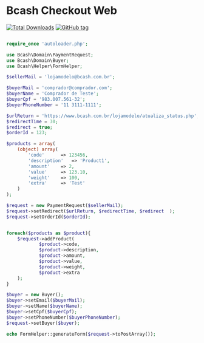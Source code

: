 # Bcash Checkout Web

[![Total Downloads](https://img.shields.io/packagist/dt/bcash/bcash-checkout-php-sdk.svg?style=flat)](https://packagist.org/packages/bcash/bcash-checkout-php-sdk)
[![GitHub tag](https://img.shields.io/github/tag/payu-br/bcash-checkout-php-sdk.svg)](https://github.com/payu-br/bcash-checkout-php-sdk)

```php

require_once 'autoloader.php';

use Bcash\Domain\PaymentRequest;
use Bcash\Domain\Buyer;
use Bcash\Helper\FormHelper;

$sellerMail = 'lojamodelo@bcash.com.br';

$buyerMail = 'comprador@comprador.com';
$buyerName = 'Comprador de Teste';
$buyerCpf = '983.007.561-32';
$buyerPhoneNumber = '11 3111-1111';

$urlReturn = 'https://www.bcash.com.br/lojamodelo/atualiza_status.php';
$redirectTime = 30;
$redirect = true;
$orderId = 123;

$products = array(
	(object) array(
		'code' 		=> 123456,
		'description' 	=> 'Product1',
		'amount'	=> 2,
		'value'		=> 123.10,
		'weight'	=> 100,
		'extra'		=> 'Test'
	)
);

$request = new PaymentRequest($sellerMail);
$request->setRedirect($urlReturn, $redirectTime, $redirect  );
$request->setOrderId($orderId);


foreach($products as $product){
	$request->addProduct(
			$product->code,
			$product->description,
			$product->amount,
			$product->value,
			$product->weight,
			$product->extra
	);
}

$buyer = new Buyer();
$buyer->setEmail($buyerMail);
$buyer->setName($buyerName);
$buyer->setCpf($buyerCpf);
$buyer->setPhoneNumber($buyerPhoneNumber);
$request->setBuyer($buyer);

echo FormHelper::generateForm($request->toPostArray());

```
